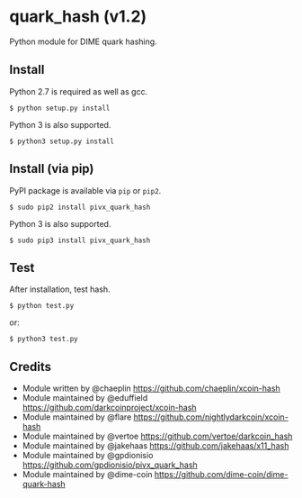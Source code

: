 quark_hash (v1.2)
===========================

Python module for DIME quark hashing.


Install
-------

Python 2.7 is required as well as gcc.

    $ python setup.py install


Python 3 is also supported.

    $ python3 setup.py install


Install (via pip)
------------------

PyPI package is available via `pip` or `pip2`.

    $ sudo pip2 install pivx_quark_hash


Python 3 is also supported.

    $ sudo pip3 install pivx_quark_hash


Test
-------

After installation, test hash.

    $ python test.py
    
or:

    $ python3 test.py

Credits
-------

* Module written by @chaeplin https://github.com/chaeplin/xcoin-hash
* Module maintained by @eduffield https://github.com/darkcoinproject/xcoin-hash
* Module maintained by @flare https://github.com/nightlydarkcoin/xcoin-hash
* Module maintained by @vertoe https://github.com/vertoe/darkcoin_hash
* Module maintained by @jakehaas https://github.com/jakehaas/x11_hash
* Module maintained by @gpdionisio https://github.com/gpdionisio/pivx_quark_hash
* Module maintained by @dime-coin https://github.com/dime-coin/dime-quark-hash

